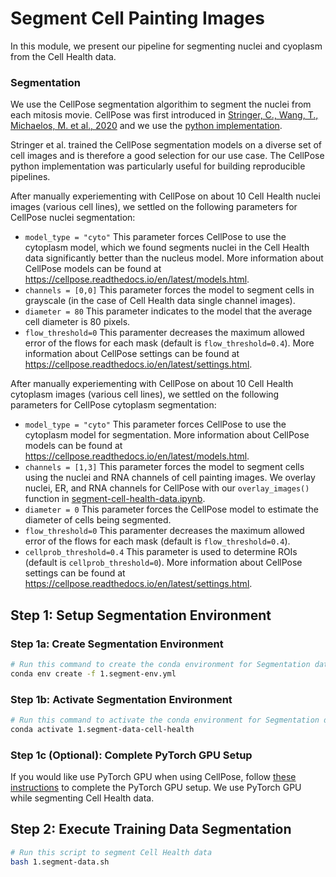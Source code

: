# Segment Cell Painting Images

In this module, we present our pipeline for segmenting nuclei and cyoplasm from the Cell Health data.

### Segmentation

We use the CellPose segmentation algorithim to segment the nuclei from each mitosis movie. 
CellPose was first introduced in [Stringer, C., Wang, T., Michaelos, M. et al., 2020](https://doi.org/10.1038/s41592-020-01018-x) and we use the [python implementation](https://github.com/mouseland/cellpose).

Stringer et al. trained the CellPose segmentation models on a diverse set of cell images and is therefore a good selection for our use case.
The CellPose python implementation was particularly useful for building reproducible pipelines.

After manually experiementing with CellPose on about 10 Cell Health nuclei images (various cell lines), we settled on the following parameters for CellPose nuclei segmentation:
- `model_type = "cyto"` This parameter forces CellPose to use the cytoplasm model, which we found segments nuclei in the Cell Health data significantly better than the nucleus model. 
More information about CellPose models can be found at https://cellpose.readthedocs.io/en/latest/models.html.
- `channels = [0,0]` This parameter forces the model to segment cells in grayscale (in the case of Cell Health data single channel images).
- `diameter = 80` This parameter indicates to the model that the average cell diameter is 80 pixels.
- `flow_threshold=0` This paramenter decreases the maximum allowed error of the flows for each mask (default is `flow_threshold=0.4`).
More information about CellPose settings can be found at https://cellpose.readthedocs.io/en/latest/settings.html.

After manually experiementing with CellPose on about 10 Cell Health cytoplasm images (various cell lines), we settled on the following parameters for CellPose cytoplasm segmentation:
- `model_type = "cyto"` This parameter forces CellPose to use the cytoplasm model for segmentation.
More information about CellPose models can be found at https://cellpose.readthedocs.io/en/latest/models.html.
- `channels = [1,3]` This parameter forces the model to segment cells using the nuclei and RNA channels of cell painting images. We overlay nuclei, ER, and RNA channels for CellPose with our `overlay_images()` function in [segment-cell-health-data.ipynb](segment-cell-health-data.ipynb).
- `diameter = 0` This parameter forces the CellPose model to estimate the diameter of cells being segmented.
- `flow_threshold=0` This paramenter decreases the maximum allowed error of the flows for each mask (default is `flow_threshold=0.4`).
- `cellprob_threshold=0.4` This parameter is used to determine ROIs (default is `cellprob_threshold=0`). More information about CellPose settings can be found at https://cellpose.readthedocs.io/en/latest/settings.html.

## Step 1: Setup Segmentation Environment

### Step 1a: Create Segmentation Environment

```sh
# Run this command to create the conda environment for Segmentation data
conda env create -f 1.segment-env.yml
```

### Step 1b: Activate Segmentation Environment

```sh
# Run this command to activate the conda environment for Segmentation data
conda activate 1.segment-data-cell-health
```

### Step 1c (Optional): Complete PyTorch GPU Setup

If you would like use PyTorch GPU when using CellPose, follow [these instructions](https://github.com/MouseLand/cellpose#gpu-version-cuda-on-windows-or-linux) to complete the PyTorch GPU setup.
We use PyTorch GPU while segmenting Cell Health data.

## Step 2: Execute Training Data Segmentation

```bash
# Run this script to segment Cell Health data
bash 1.segment-data.sh
```